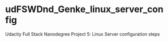 # udFSWDnd_Genke_linux_server_config
Udacity Full Stack Nanodegree Project 5: Linux Server configuration steps 
